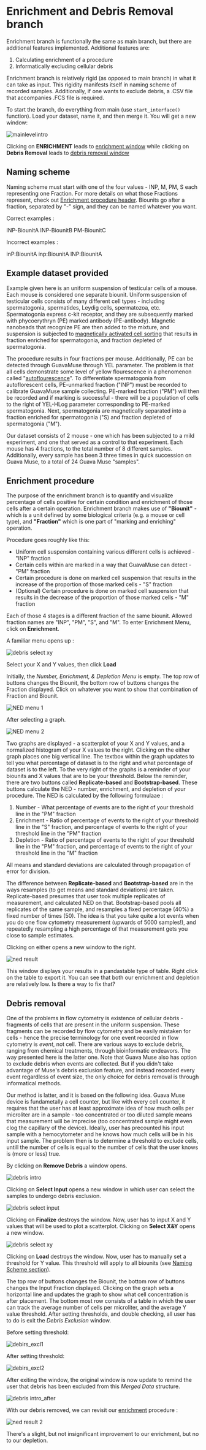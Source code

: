 # Enrichment and Debris Removal branch

Enrichment branch is functionally the same as main branch, but there are additional features implemented. Additional features are:
1. Calculating enrichment of a procedure
2. Informatically excluding cellular debris

Enrichment branch is relatively rigid (as opposed to main branch) in what it can take as input. This rigidity manifests itself in naming scheme of recorded samples.
Additionally, if one wants to exclude debris, a .CSV file that accompanies .FCS file is required. 

To start the branch, do everything from main (use ```start_interface()``` function). Load your dataset, name it, and then merge it. You will get a new window:

![mainlevelintro](https://user-images.githubusercontent.com/84333373/132229057-5dab658f-ab4a-40e4-bb32-8ca4597c95bc.PNG)

Clicking on **ENRICHMENT** leads to [enrichment window](#enrich) while clicking on **Debris Removal** leads to [debris removal window](#debris)

## Naming scheme <a name="naming"></a>

Naming scheme must start with one of the four values - INP, M, PM, S each representing one Fraction. For more details on what those Fractions represent, check out [Enrichment procedure header](#enrich). Biounits go after a fraction, separated by "-" sign, and they can be named whatever you want. 

Correct examples :

INP-BiounitA
INP-BiounitB
PM-BiounitC

Incorrect examples :

inP:BiounitA
inp:BiounitA
INP:BiounitA

## Example dataset provided

Example given here is an uniform suspension of testicular cells of a mouse. Each mouse is considered one separate biounit. 
Uniform suspension of testicular cells consists of many different cell types - including spermatogonia, spermatides, Leydig cells, spermatozoa, etc.
Spermatogonia express c-kit receptor, and they are subsequently marked with phycoerythryn (PE) marked antibody (PE-antibody). Magnetic nanobeads that recognize PE are then added to the mixture, and suspension is subjected to
[magnetically activated cell sorting](https://en.wikipedia.org/wiki/Magnetic-activated_cell_sorting) that results in fraction enriched for spermatogonia, and fraction depleted of spermatogonia.

The procedure results in four fractions per mouse. Additionally, PE can be detected through GuavaMuse through YEL parameter. The problem is that all cells demonstrate some level of yellow flourescence in
a phenomenon called "[autoflourescence](https://en.wikipedia.org/wiki/Autofluorescence)". To differentiate spermatogonia from autoflorescent cells, PE-unmarked fraction ("INP") must be recorded to calibrate GuavaMuse sample collecting.
PE-marked fraction ("PM") will then be recorded and if marking is successful - there will be a population of cells to the right of YEL-HLog parameter corresponding to PE-marked spermatogonia. Next, spermatogonia are magnetically separated into a fraction enriched for spermatogonia ("S)
and fraction depleted of spermatogonia ("M").

Our dataset consists of 2 mouse - one which has been subjected to a mild experiment, and one that served as a control to that experiment. Each mouse has 4 fractions, to the total number of 8 different samples. Additionally, every sample has been 3 three times in quick succession on Guava Muse, to a total of 24 Guava Muse "samples".


## Enrichment procedure <a name="enrich"></a>

The purpose of the enrichment branch is to quantify and visualize percentage of cells positive for certain condition and enrichment of those cells after a certain operation.
Enrichment branch makes use of **"Biounit"** - which is a unit defined by some biological criteria (e.g. a mouse or cell type), and **"Fraction"** which is one part of "marking and enriching" operation.

Procedure goes roughly like this:

- Uniform cell suspension containing various different cells is achieved - "INP" fraction
- Certain cells within are marked in a way that GuavaMuse can detect - "PM" fraction
- Certain procedure is done on marked cell suspension that results in the increase of the proportion of those marked cells - "S" fraction
- (Optional) Certain procedure is done on marked cell suspension that results in the decrease of the proportion of those marked cells - "M" fraction

Each of those 4 stages is a different fraction of the same biounit. Allowed fraction names are "INP", "PM", "S", and "M". To enter Enrichment Menu, click on **Enrichment**.

A familiar menu opens up :

![debris select xy](https://user-images.githubusercontent.com/84333373/132226952-522d340c-45c9-41a9-9b42-c4304f047ddd.PNG)

Select your X and Y values, then click **Load**

Initially, the *Number, Enrichment, & Depletion Menu* is empty. The top row of buttons changes the Biounit, the bottom row of buttons changes the Fraction displayed. Click on whatever you want to show that combination of Fraction and Biounit.


![NED menu 1](https://user-images.githubusercontent.com/84333373/132229853-9345a6c2-d2ce-497c-bbd1-4afd9087e3b7.PNG)

After selecting a graph.

![NED menu 2](https://user-images.githubusercontent.com/84333373/132229856-11e12c61-ae2e-4b22-be89-49166fa7b8bb.PNG)

Two graphs are displayed - a scatterplot of your X and Y values, and a normalized histogram of your X values to the right. Clicking on the either graph places one big vertical line. The textbox within the graph updates to tell you what percentage of dataset is to the right and what percentage of dataset is to the left. To the very right of the graphs is a reminder of your biounits and X values that are to be your threshold. Below the reminder, there are two buttons called **Replicate-based** and **Bootstrap-based**. These buttons calculate the NED - number, enrichment, and depletion of your procedure. The NED is calculated by the following formulaae :

1. Number - What percentage of events are to the right of your threshold line in the "PM" fraction
2. Enrichment - Ratio of percentage of events to the right of your threshold line in the "S" fraction, and percentage of events to the right of your threshold line in the "PM" fraction
3. Depletion - Ratio of percentage of events to the right of your threshold line in the "PM" fraction, and percentage of events to the right of your threshold line in the "M" fraction

All means and standard deviations are calculated through propagation of error for division.

The difference between **Replicate-based** and **Bootstrap-based** are in the ways resamples (to get means and standard deviations) are taken. Replicate-based presumes that user took multiple replicates of measurement, and calculated NED on that. Bootstrap-based pools all replicates of the same sample, and resamples a fixed percentage (40%) a fixed number of times (50). The idea is that you take quite a lot events when you do one flow cytometry measurement (upwards of 5000 samples!), and repeatedly resampling a high percentage of that measurement gets you close to sample estimates.

Clicking on either opens a new window to the right.

![ned result](https://user-images.githubusercontent.com/84333373/132231811-0d135bcd-841e-4918-ae7d-feadc258256b.PNG)

This window displays your results in a pandastable type of table. Right click on the table to export it. You can see that both our enrichment and depletion are relatively low. Is there a way to fix that?



## Debris removal <a name="debris"></a>

One of the problems in flow cytometry is existence of cellular debris - fragments of cells that are present in the uniform suspension. These fragments can be recorded by flow cytometry and be easily mistaken for cells - hence the precise terminology for one event recorded in flow cytometry is *event*, not cell. There are various ways to exclude debris, ranging from chemical treatments, through bioinformatic endeavors. The way presented here is the latter one. Note that Guava Muse also has option to exclude debris when events are collected. But if you didn't take advantage of Muse's debris exclusion feature, and instead recorded every event regardless of event size, the only choice for debris removal is through informatical methods.

Our method is latter, and it is based on the following idea. Guava Muse device is fundametally a cell counter, but like with every cell counter, it requires that the user has at least approximate idea of how much cells per microliter are in a sample - too concentrated or too diluted sample means that measurement will be imprecise (too concentrated sample might even clog the capillary of the device). Ideally, user has precounted his input sample with a hemocytometer and he knows how much cells will be in his input sample. The problem then is to determine a threshold to exclude cells, untill the number of cells is equal to the number of cells that the user knows is (more or less) true. 

By clicking on **Remove Debris** a window opens.

![debris intro](https://user-images.githubusercontent.com/84333373/132226947-bf8314af-63a9-4c42-b691-47a4620b9b15.PNG)

Clicking on **Select Input** opens a new window in which user can select the samples to undergo debris exclusion.

![debris select input](https://user-images.githubusercontent.com/84333373/132226951-eb71cebb-71fb-4f36-9d51-7c4047222f49.PNG)

Clicking on **Finalize** destroys the window. Now, user has to input X and Y values that will be used to plot a scatterplot. Clicking on **Select X&Y** opens a new window.

![debris select xy](https://user-images.githubusercontent.com/84333373/132226952-522d340c-45c9-41a9-9b42-c4304f047ddd.PNG)

Clicking on **Load** destroys the window. Now, user has to manually set a threshold for Y value. This threshold will apply to all biounits (see [Naming Scheme section](#naming)).

The top row of buttons changes the Biounit, the bottom row of buttons changes the Input Fraction displayed. Clicking on the graph sets a horizontal line and updates the graph to show what cell concentration is after placement. The bottom most row consists of a table in which the user can track the average number of cells per microliter, and the average Y value threshold. After setting thresholds, and double checking, all user has to do is exit the *Debris Exclusion* window.

Before setting threshold:

![debirs_excl1](https://user-images.githubusercontent.com/84333373/132226942-41dc5dcd-6bf4-4fdc-a66c-3dfee91bbfc6.PNG)

After setting threshold:

![debirs_excl2](https://user-images.githubusercontent.com/84333373/132226946-24344fc3-c116-41f2-a128-67d78119e5d0.PNG)

After exiting the window, the original window is now update to remind the user that debris has been excluded from this *Merged Data* structure.

![debris intro_after](https://user-images.githubusercontent.com/84333373/132226948-e3847e1a-85ae-4617-bd9b-99d43030e80f.PNG)

With our debris removed, we can revisit our [enrichment](#enrich) procedure :

![ned result 2](https://user-images.githubusercontent.com/84333373/132232666-55bed614-82dc-4be0-b47e-dea9c65d0665.PNG)

There's a slight, but not insignificant improvement to our enrichment, but no to our depletion. 





